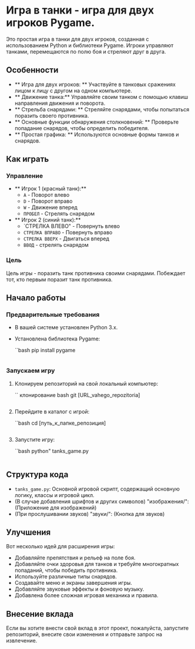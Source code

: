 # Игра в танки - игра для двух игроков Pygame.

Это простая игра в танки для двух игроков, созданная с использованием Python и библиотеки Pygame. Игроки управляют танками, перемещаются по полю боя и стреляют друг в друга.

## Особенности

* ** Игра для двух игроков: ** Участвуйте в танковых сражениях лицом к лицу с другом на одном компьютере.
* ** Движение танка:** Управляйте своим танком с помощью клавиш направления движения и поворота.
* ** Стрельба снарядами: ** Стреляйте снарядами, чтобы попытаться поразить своего противника.
* ** Основные функции обнаружения столкновений: ** Проверьте попадание снарядов, чтобы определить победителя.
* ** Простая графика: ** Используются основные формы танков и снарядов.

## Как играть

### Управление

* ** Игрок 1 (красный танк):**
    * `A` - Поворот влево
    * `D` - Поворот вправо
    * `W` - Движение вперед
    * `ПРОБЕЛ` - Стрелять снарядом
* ** Игрок 2 (синий танк):**
    * `СТРЕЛКА ВЛЕВО" - Повернуть влево
    * `СТРЕЛКА ВПРАВО` - Повернуть вправо
    * `СТРЕЛКА ВВЕРХ` - Двигаться вперед
    * `ВВОД` - стрелять снарядом

### Цель

Цель игры - поразить танк противника своими снарядами. Побеждает тот, кто первым поразит танк противника.

## Начало работы

### Предварительные требования

* В вашей системе установлен Python 3.x.
* Установлена библиотека Pygame:

    ``bash
pip install pygame
    ```

### Запускаем игру

1. Клонируем репозиторий на свой локальный компьютер:

    ``
клонирование bash git [URL_vahego_repozitoria]
    ```

2. Перейдите в каталог с игрой:

    ``bash
cd [путь_к_папке_репозиция]
    ```

3. Запустите игру:

    ``bash
python" tanks_game.py
    ```

## Структура кода

* `tanks_game.py`: Основной игровой скрипт, содержащий основную логику, классы и игровой цикл.
* (В случае добавления шрифтов и других символов) "изображения/": (Приложение для изображений)
* (При прослушивании звуков) "звуки/": (Кнопка для звуков)

## Улучшения

Вот несколько идей для расширения игры:

* Добавляйте препятствия и рельеф на поле боя.
* Добавляйте очки здоровья для танков и требуйте многократных попаданий, чтобы победить противника.
* Используйте различные типы снарядов.
* Создавайте меню и экраны завершения игры.
* Добавляйте звуковые эффекты и фоновую музыку.
* Добавлена более сложная игровая механика и правила.

## Внесение вклада

Если вы хотите внести свой вклад в этот проект, пожалуйста, запустите репозиторий, внесите свои изменения и отправьте запрос на извлечение.
